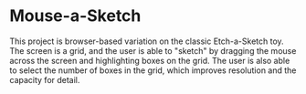 # Mouse-a-Sketch

This project is browser-based variation on the classic Etch-a-Sketch toy.
The screen is a grid, and the user is able to "sketch" by dragging the mouse
across the screen and highlighting boxes on the grid.  The user is also able 
to select the number of boxes in the grid, which improves resolution and the
capacity for detail.
